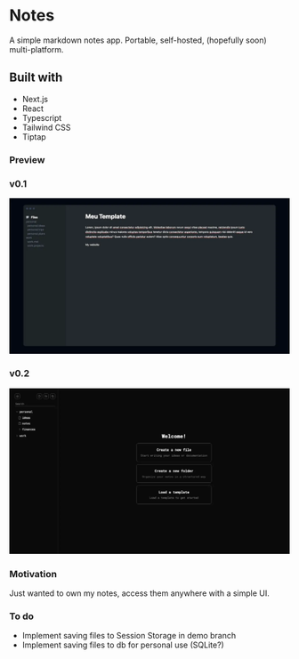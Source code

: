 # Notes

A simple markdown notes app. Portable, self-hosted, (hopefully soon) multi-platform.

## Built with

- Next.js
- React
- Typescript
- Tailwind CSS
- Tiptap

### Preview

### v0.1

![](https://github.com/pdrmenezes/notes/blob/main/public/ss-1.webp)

### v0.2

![](https://github.com/pdrmenezes/notes/blob/main/public/ss-2.webp)

### Motivation

Just wanted to own my notes, access them anywhere with a simple UI.

### To do

- Implement saving files to Session Storage in demo branch
- Implement saving files to db for personal use (SQLite?)
